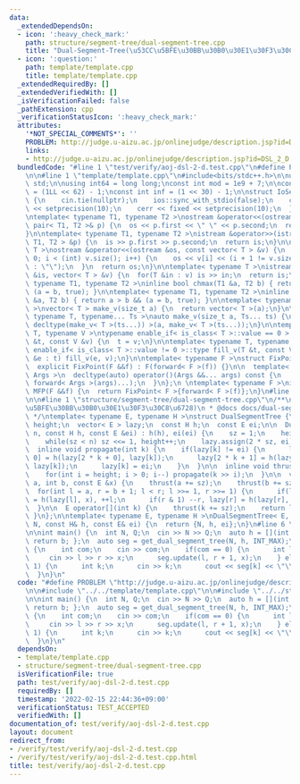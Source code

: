 ```yaml
---
data:
  _extendedDependsOn:
  - icon: ':heavy_check_mark:'
    path: structure/segment-tree/dual-segment-tree.cpp
    title: "Dual-Segment-Tree(\u53CC\u5BFE\u30BB\u30B0\u30E1\u30F3\u30C8\u6728)"
  - icon: ':question:'
    path: template/template.cpp
    title: template/template.cpp
  _extendedRequiredBy: []
  _extendedVerifiedWith: []
  _isVerificationFailed: false
  _pathExtension: cpp
  _verificationStatusIcon: ':heavy_check_mark:'
  attributes:
    '*NOT_SPECIAL_COMMENTS*': ''
    PROBLEM: http://judge.u-aizu.ac.jp/onlinejudge/description.jsp?id=DSL_2_D
    links:
    - http://judge.u-aizu.ac.jp/onlinejudge/description.jsp?id=DSL_2_D
  bundledCode: "#line 1 \"test/verify/aoj-dsl-2-d.test.cpp\"\n#define PROBLEM \"http://judge.u-aizu.ac.jp/onlinejudge/description.jsp?id=DSL_2_D\"\
    \n\n#line 1 \"template/template.cpp\"\n#include<bits/stdc++.h>\n\nusing namespace\
    \ std;\n\nusing int64 = long long;\nconst int mod = 1e9 + 7;\n\nconst int64 infll\
    \ = (1LL << 62) - 1;\nconst int inf = (1 << 30) - 1;\n\nstruct IoSetup {\n  IoSetup()\
    \ {\n    cin.tie(nullptr);\n    ios::sync_with_stdio(false);\n    cout << fixed\
    \ << setprecision(10);\n    cerr << fixed << setprecision(10);\n  }\n} iosetup;\n\
    \ntemplate< typename T1, typename T2 >\nostream &operator<<(ostream &os, const\
    \ pair< T1, T2 >& p) {\n  os << p.first << \" \" << p.second;\n  return os;\n\
    }\n\ntemplate< typename T1, typename T2 >\nistream &operator>>(istream &is, pair<\
    \ T1, T2 > &p) {\n  is >> p.first >> p.second;\n  return is;\n}\n\ntemplate< typename\
    \ T >\nostream &operator<<(ostream &os, const vector< T > &v) {\n  for(int i =\
    \ 0; i < (int) v.size(); i++) {\n    os << v[i] << (i + 1 != v.size() ? \" \"\
    \ : \"\");\n  }\n  return os;\n}\n\ntemplate< typename T >\nistream &operator>>(istream\
    \ &is, vector< T > &v) {\n  for(T &in : v) is >> in;\n  return is;\n}\n\ntemplate<\
    \ typename T1, typename T2 >\ninline bool chmax(T1 &a, T2 b) { return a < b &&\
    \ (a = b, true); }\n\ntemplate< typename T1, typename T2 >\ninline bool chmin(T1\
    \ &a, T2 b) { return a > b && (a = b, true); }\n\ntemplate< typename T = int64\
    \ >\nvector< T > make_v(size_t a) {\n  return vector< T >(a);\n}\n\ntemplate<\
    \ typename T, typename... Ts >\nauto make_v(size_t a, Ts... ts) {\n  return vector<\
    \ decltype(make_v< T >(ts...)) >(a, make_v< T >(ts...));\n}\n\ntemplate< typename\
    \ T, typename V >\ntypename enable_if< is_class< T >::value == 0 >::type fill_v(T\
    \ &t, const V &v) {\n  t = v;\n}\n\ntemplate< typename T, typename V >\ntypename\
    \ enable_if< is_class< T >::value != 0 >::type fill_v(T &t, const V &v) {\n  for(auto\
    \ &e : t) fill_v(e, v);\n}\n\ntemplate< typename F >\nstruct FixPoint : F {\n\
    \  explicit FixPoint(F &&f) : F(forward< F >(f)) {}\n\n  template< typename...\
    \ Args >\n  decltype(auto) operator()(Args &&... args) const {\n    return F::operator()(*this,\
    \ forward< Args >(args)...);\n  }\n};\n \ntemplate< typename F >\ninline decltype(auto)\
    \ MFP(F &&f) {\n  return FixPoint< F >{forward< F >(f)};\n}\n#line 4 \"test/verify/aoj-dsl-2-d.test.cpp\"\
    \n\n#line 1 \"structure/segment-tree/dual-segment-tree.cpp\"\n/**\n * @brief Dual-Segment-Tree(\u53CC\
    \u5BFE\u30BB\u30B0\u30E1\u30F3\u30C8\u6728)\n * @docs docs/dual-segment-tree.md\n\
    \ */\ntemplate< typename E, typename H >\nstruct DualSegmentTree {\n  int sz,\
    \ height;\n  vector< E > lazy;\n  const H h;\n  const E ei;\n\n  DualSegmentTree(int\
    \ n, const H h, const E &ei) : h(h), ei(ei) {\n    sz = 1;\n    height = 0;\n\
    \    while(sz < n) sz <<= 1, height++;\n    lazy.assign(2 * sz, ei);\n  }\n\n\
    \  inline void propagate(int k) {\n    if(lazy[k] != ei) {\n      lazy[2 * k +\
    \ 0] = h(lazy[2 * k + 0], lazy[k]);\n      lazy[2 * k + 1] = h(lazy[2 * k + 1],\
    \ lazy[k]);\n      lazy[k] = ei;\n    }\n  }\n\n  inline void thrust(int k) {\n\
    \    for(int i = height; i > 0; i--) propagate(k >> i);\n  }\n\n  void update(int\
    \ a, int b, const E &x) {\n    thrust(a += sz);\n    thrust(b += sz - 1);\n  \
    \  for(int l = a, r = b + 1; l < r; l >>= 1, r >>= 1) {\n      if(l & 1) lazy[l]\
    \ = h(lazy[l], x), ++l;\n      if(r & 1) --r, lazy[r] = h(lazy[r], x);\n    }\n\
    \  }\n\n  E operator[](int k) {\n    thrust(k += sz);\n    return lazy[k];\n \
    \ }\n};\n\ntemplate< typename E, typename H >\nDualSegmentTree< E, H > get_dual_segment_tree(int\
    \ N, const H& h, const E& ei) {\n  return {N, h, ei};\n}\n#line 6 \"test/verify/aoj-dsl-2-d.test.cpp\"\
    \n\nint main() {\n  int N, Q;\n  cin >> N >> Q;\n  auto h = [](int a, int b) {\
    \ return b; };\n  auto seg = get_dual_segment_tree(N, h, INT_MAX);\n  while(Q--)\
    \ {\n    int com;\n    cin >> com;\n    if(com == 0) {\n      int l, r, x;\n \
    \     cin >> l >> r >> x;\n      seg.update(l, r + 1, x);\n    } else if(com ==\
    \ 1) {\n      int k;\n      cin >> k;\n      cout << seg[k] << \"\\n\";\n    }\n\
    \  }\n}\n"
  code: "#define PROBLEM \"http://judge.u-aizu.ac.jp/onlinejudge/description.jsp?id=DSL_2_D\"\
    \n\n#include \"../../template/template.cpp\"\n\n#include \"../../structure/segment-tree/dual-segment-tree.cpp\"\
    \n\nint main() {\n  int N, Q;\n  cin >> N >> Q;\n  auto h = [](int a, int b) {\
    \ return b; };\n  auto seg = get_dual_segment_tree(N, h, INT_MAX);\n  while(Q--)\
    \ {\n    int com;\n    cin >> com;\n    if(com == 0) {\n      int l, r, x;\n \
    \     cin >> l >> r >> x;\n      seg.update(l, r + 1, x);\n    } else if(com ==\
    \ 1) {\n      int k;\n      cin >> k;\n      cout << seg[k] << \"\\n\";\n    }\n\
    \  }\n}\n"
  dependsOn:
  - template/template.cpp
  - structure/segment-tree/dual-segment-tree.cpp
  isVerificationFile: true
  path: test/verify/aoj-dsl-2-d.test.cpp
  requiredBy: []
  timestamp: '2022-02-15 22:44:36+09:00'
  verificationStatus: TEST_ACCEPTED
  verifiedWith: []
documentation_of: test/verify/aoj-dsl-2-d.test.cpp
layout: document
redirect_from:
- /verify/test/verify/aoj-dsl-2-d.test.cpp
- /verify/test/verify/aoj-dsl-2-d.test.cpp.html
title: test/verify/aoj-dsl-2-d.test.cpp
---
```


